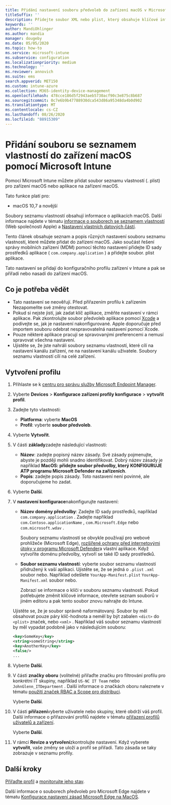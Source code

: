 ```yaml
---
title: Přidání nastavení souboru předvoleb do zařízení macOS v Microsoft Intune – Azure | Microsoft Docs
titleSuffix: ''
description: Přidejte soubor XML nebo plist, který obsahuje klíčové informace o vaší aplikaci. Pomocí konfiguračního profilu zařízení předvoleb můžete změnit klíčové informace v souboru seznamu vlastností a přiřadit je k zařízením macOS.
keywords: ''
author: MandiOhlinger
ms.author: mandia
manager: dougeby
ms.date: 05/05/2020
ms.topic: how-to
ms.service: microsoft-intune
ms.subservice: configuration
ms.localizationpriority: medium
ms.technology: ''
ms.reviewer: annovich
ms.suite: ems
search.appverid: MET150
ms.custom: intune-azure
ms.collection: M365-identity-device-management
ms.openlocfilehash: 478cce186d5f2943aeb5730acf90c3e875c8b687
ms.sourcegitcommit: 0c7e6b9b47788930dca543d86a95348da4b0d902
ms.translationtype: MT
ms.contentlocale: cs-CZ
ms.lasthandoff: 08/26/2020
ms.locfileid: "88915309"
---
```

# <a name="add-a-property-list-file-to-macos-devices-using-microsoft-intune"></a>Přidání souboru se seznamem vlastností do zařízení macOS pomocí Microsoft Intune

Pomocí Microsoft Intune můžete přidat soubor seznamu vlastností (. plist) pro zařízení macOS nebo aplikace na zařízení macOS.

Tato funkce platí pro:

- macOS 10,7 a novější

Soubory seznamu vlastností obsahují informace o aplikacích macOS. Další informace najdete v tématu [informace o souborech se seznamem vlastností](https://developer.apple.com/library/archive/documentation/General/Reference/InfoPlistKeyReference/Articles/AboutInformationPropertyListFiles.html) (Web společnosti Apple) a [Nastavení vlastních datových částí](https://support.apple.com/guide/mdm/custom-mdm9abbdbe7/1/web/1).

Tento článek obsahuje seznam a popis různých nastavení souboru seznamu vlastností, které můžete přidat do zařízení macOS. Jako součást řešení správy mobilních zařízení (MDM) pomocí těchto nastavení přidejte ID sady prostředků aplikace ( `com.company.application` ) a přidejte soubor. plist aplikace.

Tato nastavení se přidají do konfiguračního profilu zařízení v Intune a pak se přiřadí nebo nasadí do zařízení macOS.

## <a name="what-you-need-to-know"></a>Co je potřeba vědět

- Tato nastavení se neověřují. Před přiřazením profilu k zařízením Nezapomeňte své změny otestovat.
- Pokud si nejste jistí, jak zadat klíč aplikace, změňte nastavení v rámci aplikace. Pak zkontrolujte soubor předvoleb aplikace pomocí [Xcode](https://developer.apple.com/xcode/) a podívejte se, jak je nastavení nakonfigurované. Apple doporučuje před importem souboru odebrat nespravovatelná nastavení pomocí Xcode.
- Pouze některé aplikace pracují se spravovanými preferencemi a nemusí spravovat všechna nastavení.
- Ujistěte se, že jste nahráli soubory seznamu vlastností, které cílí na nastavení kanálu zařízení, ne na nastavení kanálu uživatele. Soubory seznamu vlastností cílí na celé zařízení.

## <a name="create-the-profile"></a>Vytvoření profilu

1. Přihlaste se k [centru pro správu služby Microsoft Endpoint Manager](https://go.microsoft.com/fwlink/?linkid=2109431).
2. Vyberte **Devices**  >  **Konfigurace zařízení profily konfigurace**  >  **vytvořit profil**.
3. Zadejte tyto vlastnosti:

    - **Platforma**: vyberte **MacOS**
    - **Profil**: vyberte **soubor předvoleb**.

4. Vyberte **Vytvořit**.
5. V části **základy**zadejte následující vlastnosti:

    - **Název**: zadejte popisný název zásady. Své zásady pojmenujte, abyste je později mohli snadno identifikovat. Dobrý název zásady je například **MacOS: přidejte soubor předvolby, který KONFIGURUJE ATP programu Microsoft Defender na zařízeních**.
    - **Popis**: zadejte popis zásady. Toto nastavení není povinné, ale doporučujeme ho zadat.

6. Vyberte **Další**.

7. V **nastavení konfigurace**nakonfigurujte nastavení:

    - **Název domény předvolby**: Zadejte ID sady prostředků, například `com.company.application` . Zadejte například `com.Contoso.applicationName` , `com.Microsoft.Edge` nebo `com.microsoft.wdav` .

      Soubory seznamu vlastností se obvykle používají pro webové prohlížeče (Microsoft Edge), [rozšířené ochrany před internetovými útoky v programu Microsoft Defender](/windows/security/threat-protection/microsoft-defender-atp/microsoft-defender-atp-mac)a vlastní aplikace. Když vytvoříte doménu předvolby, vytvoří se také ID sady prostředků.

    - **Soubor seznamu vlastností**: vyberte soubor seznamu vlastností přidružený k vaší aplikaci. Ujistěte se, že se jedná o `.plist` `.xml` soubor nebo. Například odešlete `YourApp-Manifest.plist` `YourApp-Manifest.xml` soubor nebo.

      Zobrazí se informace o klíči v souboru seznamu vlastností. Pokud potřebujete změnit klíčové informace, otevřete seznam souborů v jiném editoru a pak tento soubor znovu nahrajte do Intune.

    Ujistěte se, že je soubor správně naformátovaný. Soubor by měl obsahovat pouze páry klíč-hodnota a neměl by být zabalen `<dict>` do `<plist>` značek, nebo `<xml>` . Například váš soubor seznamu vlastností by měl vypadat podobně jako v následujícím souboru:

    ```xml
    <key>SomeKey</key>
    <string>someString</string>
    <key>AnotherKey</key>
    <false/>
    ...
    ```

8. Vyberte **Další**.
9. V části **značky oboru** (volitelné) přiřaďte značku pro filtrování profilu pro konkrétní IT skupiny, například `US-NC IT Team` nebo `JohnGlenn_ITDepartment` . Další informace o značkách oboru naleznete v tématu [použití značek RBAC a Scope pro distribuci](../fundamentals/scope-tags.md).

    Vyberte **Další**.

10. V části **přiřazení**vyberte uživatele nebo skupiny, které obdrží váš profil. Další informace o přiřazování profilů najdete v tématu [přiřazení profilů uživatelů a zařízení](device-profile-assign.md).

    Vyberte **Další**.

11. V rámci **Revize a vytvoření**zkontrolujte nastavení. Když vyberete **vytvořit**, vaše změny se uloží a profil se přiřadí. Tato zásada se taky zobrazuje v seznamu profily.

## <a name="next-steps"></a>Další kroky

[Přiřaďte profil](device-profile-assign.md) a [monitorujte jeho stav](device-profile-monitor.md).

Další informace o souborech předvoleb pro Microsoft Edge najdete v tématu [Konfigurace nastavení zásad Microsoft Edge na MacOS](/deployedge/configure-microsoft-edge-on-mac).